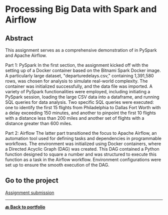 # Processing Big Data with Spark and Airflow
## Abstract
This assignment serves as a comprehensive demonstration of in PySpark and Apache Airflow.

Part 1: PySpark
In the first section, the assignment kicked off with the setting up of a Docker container based on the Bitnami Spark Docker image. A particularly large dataset, "departuredelays.csv," containing 1,391,580 rows, was chosen for analysis to simulate real-world complexity. The container was initialized successfully, and the data file was imported. A variety of PySpark functionalities were employed, including initiating a PySpark session, loading the large CSV data into a dataframe, and running SQL queries for data analysis. Two specific SQL queries were executed: one to identify the first 15 flights from Philadelphia to Dallas Fort Worth with a delay exceeding 150 minutes, and another to pinpoint the first 10 flights with a distance less than 200 miles and another set of flights with a distance greater than 600 miles.

Part 2: Airflow
The latter part transitioned the focus to Apache Airflow, an automation tool used for defining tasks and dependencies in programmable workflows. The environment was initialized using Docker containers, where a Directed Acyclic Graph (DAG) was created. This DAG contained a Python function designed to square a number and was structured to execute this function as a task in the Airflow workflow. Environment configurations were set up to ensure the smooth execution of the DAG.

## Go to the project

[Assignment submission](assignment_submission.md)


---
**[🔙 Back to portfolio](https://nicolagg.github.io/)**
